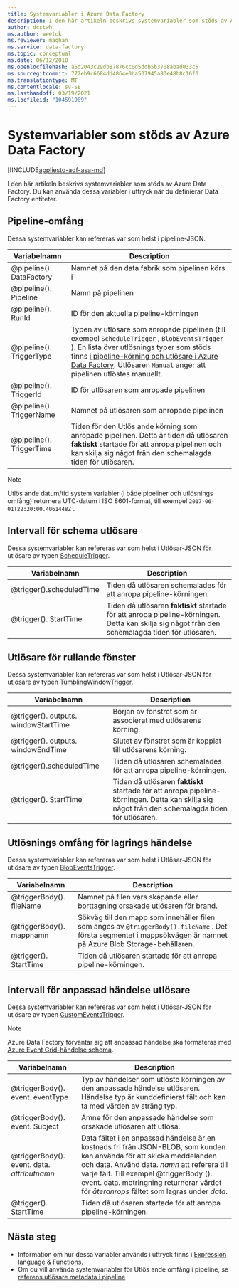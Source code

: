 ```yaml
---
title: Systemvariabler i Azure Data Factory
description: I den här artikeln beskrivs systemvariabler som stöds av Azure Data Factory. Du kan använda dessa variabler i uttryck när du definierar Data Factory entiteter.
author: dcstwh
ms.author: weetok
ms.reviewer: maghan
ms.service: data-factory
ms.topic: conceptual
ms.date: 06/12/2018
ms.openlocfilehash: a5d2043c29db87876cc0d5ddb5b3708abad033c5
ms.sourcegitcommit: 772eb9c6684dd4864e0ba507945a83e48b8c16f0
ms.translationtype: MT
ms.contentlocale: sv-SE
ms.lasthandoff: 03/19/2021
ms.locfileid: "104591989"
---
```

# <a name="system-variables-supported-by-azure-data-factory"></a>Systemvariabler som stöds av Azure Data Factory

[!INCLUDE[appliesto-adf-asa-md](includes/appliesto-adf-asa-md.md)]

I den här artikeln beskrivs systemvariabler som stöds av Azure Data Factory. Du kan använda dessa variabler i uttryck när du definierar Data Factory entiteter.

## <a name="pipeline-scope"></a>Pipeline-omfång

Dessa systemvariabler kan refereras var som helst i pipeline-JSON.

| Variabelnamn | Description |
| --- | --- |
| @pipeline(). DataFactory |Namnet på den data fabrik som pipelinen körs i |
| @pipeline(). Pipeline |Namn på pipelinen |
| @pipeline(). RunId |ID för den aktuella pipeline-körningen |
| @pipeline(). TriggerType |Typen av utlösare som anropade pipelinen (till exempel `ScheduleTrigger` , `BlobEventsTrigger` ). En lista över utlösnings typer som stöds finns [i pipeline-körning och utlösare i Azure Data Factory](concepts-pipeline-execution-triggers.md). Utlösaren `Manual` anger att pipelinen utlöstes manuellt. |
| @pipeline(). TriggerId|ID för utlösaren som anropade pipelinen |
| @pipeline(). TriggerName|Namnet på utlösaren som anropade pipelinen |
| @pipeline(). TriggerTime|Tiden för den Utlös ande körning som anropade pipelinen. Detta är tiden då utlösaren **faktiskt** startade för att anropa pipelinen och kan skilja sig något från den schemalagda tiden för utlösaren.  |

>[!NOTE]
>Utlös ande datum/tid system variabler (i både pipeliner och utlösnings omfång) returnera UTC-datum i ISO 8601-format, till exempel `2017-06-01T22:20:00.4061448Z` .

## <a name="schedule-trigger-scope"></a>Intervall för schema utlösare

Dessa systemvariabler kan refereras var som helst i Utlösar-JSON för utlösare av typen [ScheduleTrigger](concepts-pipeline-execution-triggers.md#schedule-trigger).

| Variabelnamn | Description |
| --- | --- |
| @trigger().scheduledTime |Tiden då utlösaren schemalades för att anropa pipeline-körningen. |
| @trigger(). StartTime |Tiden då utlösaren **faktiskt** startade för att anropa pipeline-körningen. Detta kan skilja sig något från den schemalagda tiden för utlösaren. |

## <a name="tumbling-window-trigger-scope"></a>Utlösare för rullande fönster

Dessa systemvariabler kan refereras var som helst i Utlösar-JSON för utlösare av typen [TumblingWindowTrigger](concepts-pipeline-execution-triggers.md#tumbling-window-trigger).

| Variabelnamn | Description |
| --- | --- |
| @trigger(). outputs. windowStartTime |Början av fönstret som är associerat med utlösarens körning. |
| @trigger(). outputs. windowEndTime |Slutet av fönstret som är kopplat till utlösarens körning. |
| @trigger().scheduledTime |Tiden då utlösaren schemalades för att anropa pipeline-körningen. |
| @trigger(). StartTime |Tiden då utlösaren **faktiskt** startade för att anropa pipeline-körningen. Detta kan skilja sig något från den schemalagda tiden för utlösaren. |

## <a name="storage-event-trigger-scope"></a>Utlösnings omfång för lagrings händelse

Dessa systemvariabler kan refereras var som helst i Utlösar-JSON för utlösare av typen [BlobEventsTrigger](concepts-pipeline-execution-triggers.md#event-based-trigger).

| Variabelnamn | Description |
| --- | --- |
| @triggerBody(). fileName  |Namnet på filen vars skapande eller borttagning orsakade utlösaren för brand.   |
| @triggerBody(). mappnamn  |Sökväg till den mapp som innehåller filen som anges av `@triggerBody().fileName` . Det första segmentet i mappsökvägen är namnet på Azure Blob Storage-behållaren.  |
| @trigger(). StartTime |Tiden då utlösaren startade för att anropa pipeline-körningen. |

## <a name="custom-event-trigger-scope"></a>Intervall för anpassad händelse utlösare

Dessa systemvariabler kan refereras var som helst i Utlösar-JSON för utlösare av typen [CustomEventsTrigger](concepts-pipeline-execution-triggers.md#event-based-trigger).

>[!NOTE]
>Azure Data Factory förväntar sig att anpassad händelse ska formateras med [Azure Event Grid-händelse schema](../event-grid/event-schema.md).

| Variabelnamn | Description
| --- | --- |
| @triggerBody(). event. eventType | Typ av händelser som utlöste körningen av den anpassade händelse utlösaren. Händelse typ är kunddefinierat fält och kan ta med värden av sträng typ. |
| @triggerBody(). event. Subject | Ämne för den anpassade händelse som orsakade utlösaren att utlösa. |
| @triggerBody(). event. data. _attributnamn_ | Data fältet i en anpassad händelse är en kostnads fri från JSON-BLOB, som kunden kan använda för att skicka meddelanden och data. Använd data. _namn_ att referera till varje fält. Till exempel @triggerBody (). event. data. motringning returnerar värdet för _återanrops_ fältet som lagras under _data_. |
| @trigger(). StartTime | Tiden då utlösaren startade för att anropa pipeline-körningen. |

## <a name="next-steps"></a>Nästa steg

* Information om hur dessa variabler används i uttryck finns i [Expression language & Functions](control-flow-expression-language-functions.md).
* Om du vill använda systemvariabler för Utlös ande omfång i pipeline, se [referens utlösare metadata i pipeline](how-to-use-trigger-parameterization.md)
